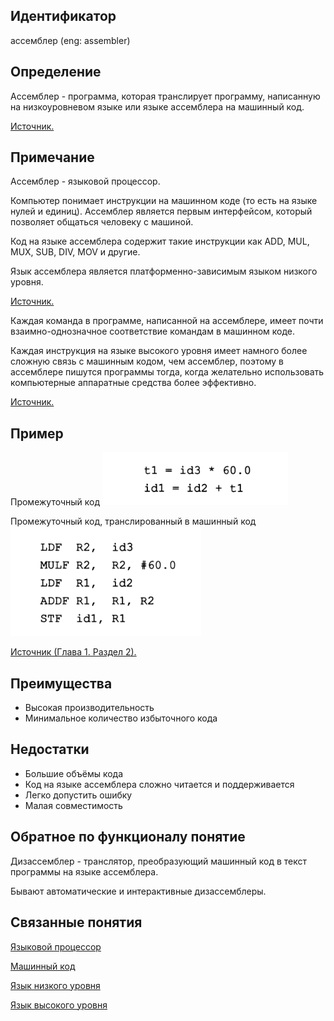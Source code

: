 ## Идентификатор
ассемблер (eng: assembler)


## Определение
Ассемблер - программа, которая транслирует программу, написанную на низкоуровневом языке или языке ассемблера на машинный код.

[Источник.](https://helpiks.org/6-25044.html)


## Примечание
Ассемблер - языковой процессор.

Компьютер понимает инструкции на машинном коде (то есть на языке нулей и единиц). Ассемблер является первым интерфейсом,
который позволяет общаться человеку с машиной.

Код на языке ассемблера содержит такие инструкции как ADD, MUL, MUX, SUB, DIV, MOV и другие.

Язык ассемблера является платформенно-зависимым языком низкого уровня.

[Источник.](https://www.geeksforgeeks.org/language-processors-assembler-compiler-and-interpreter/)

Каждая команда в программе, написанной на ассемблере, имеет почти взаимно-однозначное соответствие командам в машинном коде.

Каждая инструкция на языке высокого уровня имеет намного более сложную связь с машинным кодом, чем ассемблер, поэтому в
ассемблере пишутся программы тогда, когда желательно использовать компьютерные аппаратные средства более эффективно.

[Источник.](https://helpiks.org/6-25044.html)


## Пример
Промежуточный код
<img src="images/intermediate_code.png"></img>

Промежуточный код, транслированный в машинный код
<img src="images/assembler_code.png"></img>

[Источник (Глава 1. Раздел 2).](../bibliography/Aho-Compilers-book.md)


## Преимущества
- Высокая производительность
- Минимальное количество избыточного кода


## Недостатки
- Большие объёмы кода
- Код на языке ассемблера сложно читается и поддерживается
- Легко допустить ошибку
- Малая совместимость


## Обратное по функционалу понятие
Дизассемблер - транслятор, преобразующий машинный код в текст программы на языке ассемблера.

Бывают автоматические и интерактивные дизассемблеры.


## Связанные понятия
[Языковой процессор](language_processor.md)

[Машинный код](machine_code.md)

[Язык низкого уровня](low_level_language.md)

[Язык высокого уровня](high_level_language.md)
